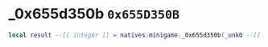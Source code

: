 # _0x655d350b `0x655D350B`

```lua
local result --[[ integer ]] = natives.minigame._0x655d350b(_unk0 --[[ integer ]], _unk1 --[[ integer ]], _unk2 --[[ integer ]], _unk3 --[[ integer ]])
```